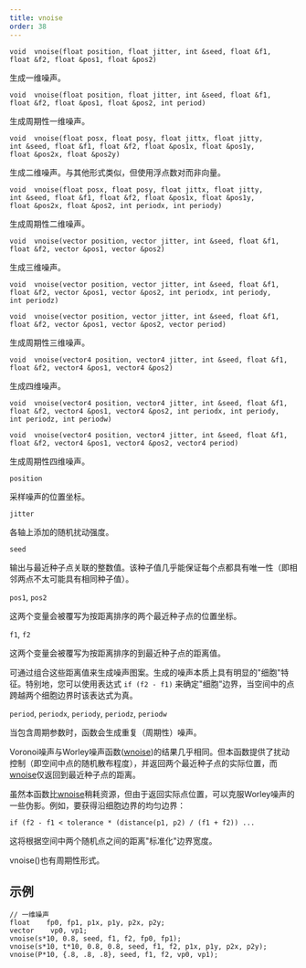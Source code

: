 ```yaml
---
title: vnoise
order: 38
---
```

`void  vnoise(float position, float jitter, int &seed, float &f1, float &f2, float &pos1, float &pos2)`

生成一维噪声。

`void  vnoise(float position, float jitter, int &seed, float &f1, float &f2, float &pos1, float &pos2, int period)`

生成周期性一维噪声。

`void  vnoise(float posx, float posy, float jittx, float jitty, int &seed, float &f1, float &f2, float &pos1x, float &pos1y, float &pos2x, float &pos2y)`

生成二维噪声。与其他形式类似，但使用浮点数对而非向量。

`void  vnoise(float posx, float posy, float jittx, float jitty, int &seed, float &f1, float &f2, float &pos1x, float &pos1y, float &pos2x, float &pos2, int periodx, int periody)`

生成周期性二维噪声。

`void  vnoise(vector position, vector jitter, int &seed, float &f1, float &f2, vector &pos1, vector &pos2)`

生成三维噪声。

`void  vnoise(vector position, vector jitter, int &seed, float &f1, float &f2, vector &pos1, vector &pos2, int periodx, int periody, int periodz)`

`void  vnoise(vector position, vector jitter, int &seed, float &f1, float &f2, vector &pos1, vector &pos2, vector period)`

生成周期性三维噪声。

`void  vnoise(vector4 position, vector4 jitter, int &seed, float &f1, float &f2, vector4 &pos1, vector4 &pos2)`

生成四维噪声。

`void  vnoise(vector4 position, vector4 jitter, int &seed, float &f1, float &f2, vector4 &pos1, vector4 &pos2, int periodx, int periody, int periodz, int periodw)`

`void  vnoise(vector4 position, vector4 jitter, int &seed, float &f1, float &f2, vector4 &pos1, vector4 &pos2, vector4 period)`

生成周期性四维噪声。

`position`

采样噪声的位置坐标。

`jitter`

各轴上添加的随机扰动强度。

`seed`

输出与最近种子点关联的整数值。该种子值几乎能保证每个点都具有唯一性（即相邻两点不太可能具有相同种子值）。

`pos1`, `pos2`

这两个变量会被覆写为按距离排序的两个最近种子点的位置坐标。

`f1`, `f2`

这两个变量会被覆写为按距离排序的到最近种子点的距离值。

可通过组合这些距离值来生成噪声图案。生成的噪声本质上具有明显的"细胞"特征。特别地，您可以使用表达式 `if (f2 - f1)` 来确定"细胞"边界，当空间中的点跨越两个细胞边界时该表达式为真。

`period`, `periodx`, `periody`, `periodz`, `periodw`

当包含周期参数时，函数会生成重复（周期性）噪声。

Voronoi噪声与Worley噪声函数([wnoise](wnoise.html "生成Worley（细胞）噪声。"))的结果几乎相同。但本函数提供了扰动控制（即空间中点的随机散布程度），并返回两个最近种子点的实际位置，而[wnoise](wnoise.html "生成Worley（细胞）噪声。")仅返回到最近种子点的距离。

虽然本函数比[wnoise](wnoise.html "生成Worley（细胞）噪声。")稍耗资源，但由于返回实际点位置，可以克服Worley噪声的一些伪影。例如，要获得沿细胞边界的均匀边界：

```vex
if (f2 - f1 < tolerance * (distance(p1, p2) / (f1 + f2)) ...
```

这将根据空间中两个随机点之间的距离"标准化"边界宽度。

vnoise()也有周期性形式。

## 示例

```vex
// 一维噪声
float    fp0, fp1, p1x, p1y, p2x, p2y;
vector    vp0, vp1;
vnoise(s*10, 0.8, seed, f1, f2, fp0, fp1);
vnoise(s*10, t*10, 0.8, 0.8, seed, f1, f2, p1x, p1y, p2x, p2y);
vnoise(P*10, {.8, .8, .8}, seed, f1, f2, vp0, vp1);
```
